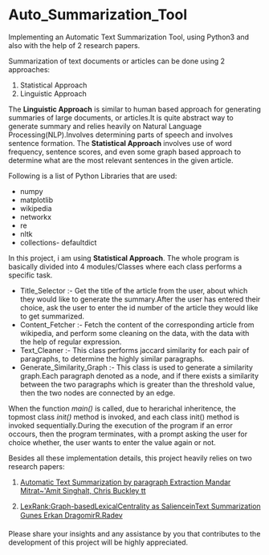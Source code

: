 # Auto_Summarization_Tool
Implementing an Automatic Text Summarization Tool, using Python3 and also with the help of 2 research papers.

Summarization of text documents or articles can be done using 2 approaches:
1. Statistical Approach
2. Linguistic Approach

The **Linguistic Approach** is similar to human based approach for generating summaries of large documents, or articles.It is quite abstract way to generate summary and relies heavily on Natural Language Processing(NLP).Involves determining parts of speech and involves sentence formation.
The **Statistical Approach** involves use of word frequency, sentence scores, and even some graph based approach to determine what are the most relevant sentences in the given article.

Following is a list of Python Libraries that are used:

* numpy
* matplotlib
* wikipedia
* networkx
* re
* nltk
* collections- defaultdict


In this project, i am using **Statistical Approach**. The whole program is basically divided into 4 modules/Classes where each class performs a specific task.

* Title_Selector :- Get the title of the article from the user, about which they would like to generate the summary.After the    user has entered their choice, ask the user to enter the id number of the article they would like to get summarized.
* Content_Fetcher :- Fetch the content of the corresponding article from wikipedia, and perform some cleaning on the data, with  the data with the help of regular expression.
* Text_Cleaner :- This class performs jaccard similarity for each pair of paragraphs, to determine the highly similar     paragraphs.
* Generate_Similarity_Graph :- This class is used to generate a similarity graph.Each paragraph denoted as a node, and if there exists a similarity between the two paragraphs which is greater than the threshold value, then the two nodes are connected by an edge.

When the function _main()_ is called, due to herarichal inheritence, the topmost class _init()_ method is invoked, and each class init() method is invoked sequentially.During the execution of the program if an error occours, then the program terminates, with a prompt asking the user for choice whether, the user wants to enter the value again or not.

Besides all these implementation details, this project heavily relies on two research papers:
1. [Automatic Text Summarization by paragraph Extraction
    Mandar Mitrat~'Amit Singhalt, Chris Buckley tt ](http://www.aclweb.org/anthology/W97-0707)    
    
2. [LexRank:Graph-basedLexicalCentrality as SalienceinText Summarization
   Gunes Erkan DragomirR.Radev](https://www.jair.org/index.php/jair/article/view/10396/24901)
   
Please share your insights and any assistance by you that contributes to the development of this project will be highly appreciated.
